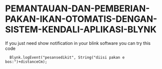 # PEMANTAUAN-DAN-PEMBERIAN-PAKAN-IKAN-OTOMATIS-DENGAN-SISTEM-KENDALI-APLIKASI-BLYNK

If you just need show notification in your blink software you can try this code
``` 
  Blynk.logEvent("pesansedikit", String("diisi pakan e bos:")+distanceCm);
```
